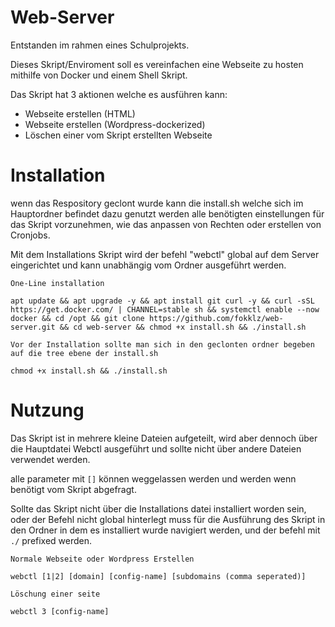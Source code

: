 # Web-Server

Entstanden im rahmen eines Schulprojekts.

Dieses Skript/Enviroment soll es vereinfachen eine Webseite zu hosten mithilfe von Docker und einem Shell Skript.

Das Skript hat 3 aktionen welche es ausführen kann:
- Webseite erstellen (HTML)
- Webseite erstellen (Wordpress-dockerized)
- Löschen einer vom Skript erstellten Webseite

# Installation

wenn das Respository geclont wurde kann die install.sh welche sich im Hauptordner befindet dazu genutzt werden alle benötigten einstellungen für das Skript vorzunehmen, wie das anpassen von Rechten oder erstellen von Cronjobs.

Mit dem Installations Skript wird der befehl "webctl" global auf dem Server eingerichtet und kann unabhängig vom Ordner ausgeführt werden.

`One-Line installation` 
```shell
apt update && apt upgrade -y && apt install git curl -y && curl -sSL https://get.docker.com/ | CHANNEL=stable sh && systemctl enable --now docker && cd /opt && git clone https://github.com/fokklz/web-server.git && cd web-server && chmod +x install.sh && ./install.sh
```

`Vor der Installation sollte man sich in den geclonten ordner begeben auf die tree ebene der install.sh`

```shell
chmod +x install.sh && ./install.sh
```

# Nutzung

Das Skript ist in mehrere kleine Dateien aufgeteilt, wird aber dennoch über die Hauptdatei Webctl ausgeführt und sollte nicht über andere Dateien verwendet werden.

alle parameter mit `[]` können weggelassen werden und werden wenn benötigt vom Skript abgefragt.

Sollte das Skript nicht über die Installations datei installiert worden sein, oder der Befehl nicht global hinterlegt muss für die Ausführung des Skript in den Ordner in dem es installiert wurde navigiert werden, und der befehl mit `./` prefixed werden.

`Normale Webseite oder Wordpress Erstellen`
```shell
webctl [1|2] [domain] [config-name] [subdomains (comma seperated)]
```

`Löschung einer seite`
```shell
webctl 3 [config-name]
```